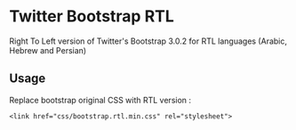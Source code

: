 Twitter Bootstrap RTL
=====================

Right To Left version of Twitter's Bootstrap 3.0.2 for RTL languages (Arabic, Hebrew and Persian)

Usage
-----

Replace bootstrap original CSS with RTL version :

```
<link href="css/bootstrap.rtl.min.css" rel="stylesheet">
```

